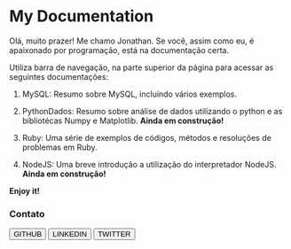 
<h1> My Documentation </h1>

Olá, muito prazer! Me chamo Jonathan. Se você, assim como eu, é apaixonado por programação, está na documentação certa. 

Utiliza barra de navegação, na parte superior da página para acessar as seguintes documentações:

1. MySQL: Resumo sobre MySQL, incluíndo vários exemplos.

1. PythonDados: Resumo sobre análise de dados utilizando o python e as bibliotécas Numpy e Matplotlib. **Ainda em construção!**

1. Ruby: Uma série de exemplos de códigos, métodos e resoluções de problemas em Ruby. 

1. NodeJS: Uma breve introdução a utilização do interpretador NodeJS. **Ainda em construção!**

**Enjoy it!**

<h3>Contato</h3>

<button onclick="window.open('https://github.com/Jonathan-geo');">GITHUB</button>
<button onclick="window.open('https://www.linkedin.com/in/jonathan-domingos-b98b76160/');">LINKEDIN</button>
<button onclick="window.open('https://twitter.com/jonathan_cdso');">TWITTER</button>